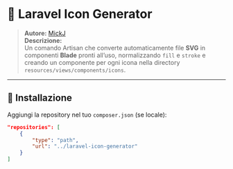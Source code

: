 # 🧩 Laravel Icon Generator

> **Autore:** [MickJ](https://github.com/mickj)  
> **Descrizione:**  
> Un comando Artisan che converte automaticamente file **SVG** in componenti **Blade** pronti all’uso, normalizzando `fill` e `stroke` e creando un componente per ogni icona nella directory `resources/views/components/icons`.

---

## 🚀 Installazione

Aggiungi la repository nel tuo `composer.json` (se locale):

```json
"repositories": [
    {
        "type": "path",
        "url": "../laravel-icon-generator"
    }
]

